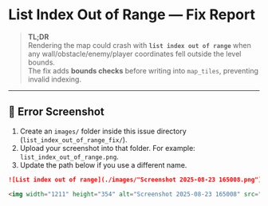 # List Index Out of Range — Fix Report

> **TL;DR**  
> Rendering the map could crash with **`list index out of range`** when any wall/obstacle/enemy/player coordinates fell outside the level bounds.  
> The fix adds **bounds checks** before writing into `map_tiles`, preventing invalid indexing.

---

## 📸 Error Screenshot

<!-- 🔽 HOW TO ADD YOUR IMAGE 🔽 -->
1. Create an `images/` folder inside this issue directory (`list_index_out_of_range_fix/`).
2. Upload your screenshot into that folder. For example: `list_index_out_of_range.png`.
3. Update the path below if you use a different name.

```markdown
![List index out of range](./images/"Screenshot 2025-08-23 165008.png")

<img width="1211" height="354" alt="Screenshot 2025-08-23 165008" src="https://github.com/user-attachments/assets/42818a24-192c-41d0-a9cb-e12167ee75f3" />

